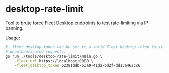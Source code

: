 # desktop-rate-limit

Tool to brute force Fleet Desktop endpoints to test rate-limiting via IP banning.

Usage:
```sh
# -fleet_desktop_token can be set to a valid Fleet Desktop token to simulate good traffic alongside
# unauthenticated requests.
go run ./tools/desktop-rate-limit/main.go \
    -fleet_url https://localhost:8080 \
    -fleet_desktop_token 62381ddb-63a0-41da-bd2f-dd13a462cc6
```

